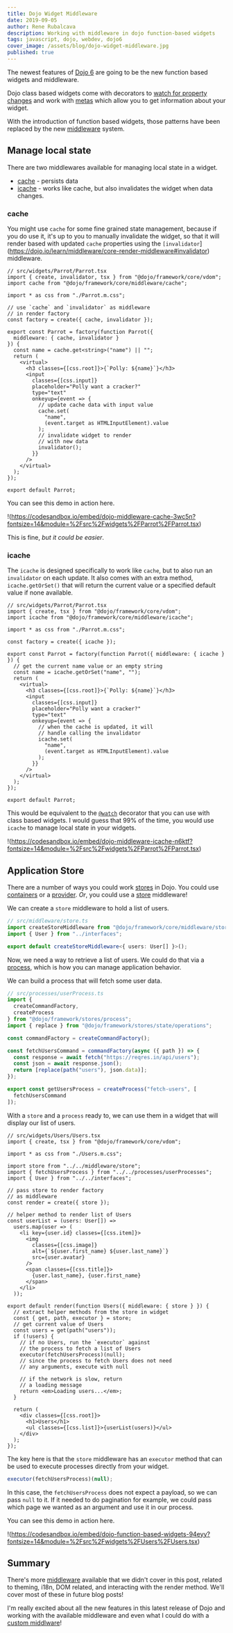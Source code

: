 ```yaml
---
title: Dojo Widget Middleware
date: 2019-09-05
author: Rene Rubalcava
description: Working with middleware in dojo function-based widgets
tags: javascript, dojo, webdev, dojo6
cover_image: /assets/blog/dojo-widget-middleware.jpg
published: true
---
```


The newest features of [Dojo 6](https://dojo.io/blog/version-6-dojo) are going to be the new function based widgets and middleware.

Dojo class based widgets come with decorators to [watch for property changes](https://learn-dojo.com/watch-for-property-changes-in-widgets) and work with [metas](https://learn-dojo.com/dojo-from-the-blocks) which allow you to get information about your widget.

With the introduction of function based widgets, those patterns have been replaced by the new [middleware](https://dojo.io/learn/middleware/introduction) system.

## Manage local state

There are two middlewares available for managing local state in a widget.

* [cache](https://dojo.io/learn/middleware/available-middleware#cache) - persists data
* [icache](https://dojo.io/learn/middleware/available-middleware#icache) - works like cache, but also invalidates the widget when data changes.

### cache

You might use `cache` for some fine grained state management, because if you do use it, it's up to you to manually invalidate the widget, so that it will render based with updated `cache` properties using the `[invalidator`](https://dojo.io/learn/middleware/core-render-middleware#invalidator) middleware.

```tsx
// src/widgets/Parrot/Parrot.tsx
import { create, invalidator, tsx } from "@dojo/framework/core/vdom";
import cache from "@dojo/framework/core/middleware/cache";

import * as css from "./Parrot.m.css";

// use `cache` and `invalidator` as middleware
// in render factory
const factory = create({ cache, invalidator });

export const Parrot = factory(function Parrot({
  middleware: { cache, invalidator }
}) {
  const name = cache.get<string>("name") || "";
  return (
    <virtual>
      <h3 classes={[css.root]}>{`Polly: ${name}`}</h3>
      <input
        classes={[css.input]}
        placeholder="Polly want a cracker?"
        type="text"
        onkeyup={event => {
          // update cache data with input value
          cache.set(
            "name",
            (event.target as HTMLInputElement).value
          );
          // invalidate widget to render
          // with new data
          invalidator();
        }}
      />
    </virtual>
  );
});

export default Parrot;
```

You can see this demo in action here.

!(https://codesandbox.io/embed/dojo-middleware-cache-3wc5n?fontsize=14&module=%2Fsrc%2Fwidgets%2FParrot%2FParrot.tsx)

This is fine, _but it could be easier_.

### icache

The `icache` is designed specifically to work like `cache`, but to also run an `invalidator` on each update. It also comes with an extra method, `icache.getOrSet()` that will return the current value or a specified default value if none available.

```tsx
// src/widgets/Parrot/Parrot.tsx
import { create, tsx } from "@dojo/framework/core/vdom";
import icache from "@dojo/framework/core/middleware/icache";

import * as css from "./Parrot.m.css";

const factory = create({ icache });

export const Parrot = factory(function Parrot({ middleware: { icache } }) {
  // get the current name value or an empty string
  const name = icache.getOrSet("name", "");
  return (
    <virtual>
      <h3 classes={[css.root]}>{`Polly: ${name}`}</h3>
      <input
        classes={[css.input]}
        placeholder="Polly want a cracker?"
        type="text"
        onkeyup={event => {
          // when the cache is updated, it will
          // handle calling the invalidator
          icache.set(
            "name",
            (event.target as HTMLInputElement).value
          );
        }}
      />
    </virtual>
  );
});

export default Parrot;
```

This would be equivalent to the [`@watch`](https://github.com/dojo/framework/tree/master/src/core#internal-widget-state) decorator that you can use with class based widgets. I would guess that 99% of the time, you would use `icache` to manage local state in your widgets.

!(https://codesandbox.io/embed/dojo-middleware-icache-n6ktf?fontsize=14&module=%2Fsrc%2Fwidgets%2FParrot%2FParrot.tsx)

## Application Store

There are a number of ways you could work [stores](https://dojo.io/learn/stores/introduction) in Dojo. You could use [containers](https://learn-dojo.com/dojo-containers) or a [provider](https://github.com/dojo/framework/tree/master/src/stores#advanced). _Or_, you could use a [store](https://dojo.io/learn/stores/introduction#store-middleware) middleware!

We can create a `store` middleware to hold a list of users.

```ts
// src/middleware/store.ts
import createStoreMiddleware from "@dojo/framework/core/middleware/store";
import { User } from "../interfaces";

export default createStoreMiddleware<{ users: User[] }>();
```

Now, we need a way to retrieve a list of users. We could do that via a [process](https://github.com/dojo/framework/tree/master/src/stores#processes), which is how you can manage application behavior.

We can build a process that will fetch some user data.

```ts
// src/processes/userProcess.ts
import {
  createCommandFactory,
  createProcess
} from "@dojo/framework/stores/process";
import { replace } from "@dojo/framework/stores/state/operations";

const commandFactory = createCommandFactory();

const fetchUsersCommand = commandFactory(async ({ path }) => {
  const response = await fetch("https://reqres.in/api/users");
  const json = await response.json();
  return [replace(path("users"), json.data)];
});

export const getUsersProcess = createProcess("fetch-users", [
  fetchUsersCommand
]);
```

With a `store` and a `process` ready to, we can use them in a widget that will display our list of users.

```tsx
// src/widgets/Users/Users.tsx
import { create, tsx } from "@dojo/framework/core/vdom";

import * as css from "./Users.m.css";

import store from "../../middleware/store";
import { fetchUsersProcess } from "../../processes/userProcesses";
import { User } from "../../interfaces";

// pass store to render factory
// as middleware
const render = create({ store });

// helper method to render list of Users
const userList = (users: User[]) =>
  users.map(user => (
    <li key={user.id} classes={[css.item]}>
      <img
        classes={[css.image]}
        alt={`${user.first_name} ${user.last_name}`}
        src={user.avatar}
      />
      <span classes={[css.title]}>
        {user.last_name}, {user.first_name}
      </span>
    </li>
  ));

export default render(function Users({ middleware: { store } }) {
  // extract helper methods from the store in widget
  const { get, path, executor } = store;
  // get current value of Users
  const users = get(path("users"));
  if (!users) {
    // if no Users, run the `executor` against
    // the process to fetch a list of Users
    executor(fetchUsersProcess)(null);
    // since the process to fetch Users does not need
    // any arguments, execute with null

    // if the network is slow, return
    // a loading message
    return <em>Loading users...</em>;
  }

  return (
    <div classes={[css.root]}>
      <h1>Users</h1>
      <ul classes={[css.list]}>{userList(users)}</ul>
    </div>
  );
});
```

The key here is that the `store` middleware has an `executor` method that can be used to execute processes directly from your widget.

```ts
executor(fetchUsersProcess)(null);
```

In this case, the `fetchUsersProcess` does not expect a payload, so we can pass `null` to it. If it needed to do pagination for example, we could pass which page we wanted as an argument and use it in our process.

You can see this demo in action here.

!(https://codesandbox.io/embed/dojo-function-based-widgets-94eyy?fontsize=14&module=%2Fsrc%2Fwidgets%2FUsers%2FUsers.tsx)

## Summary

There's more [middleware](https://dojo.io/learn/middleware/available-middleware) available that we didn't cover in this post, related to theming, i18n, DOM related, and interacting with the render method. We'll cover most of these in future blog posts!

I'm really excited about all the new features in this latest release of Dojo and working with the available middleware and even what I could do with a [custom middlware](https://dojo.io/learn/middleware/middleware-fundamentals#creating-middleware)!

